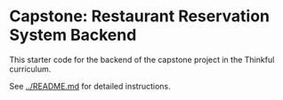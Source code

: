 # Capstone: Restaurant Reservation System Backend

This starter code for the backend of the capstone project in the Thinkful curriculum.

See [../README.md](../README.md) for detailed instructions.

